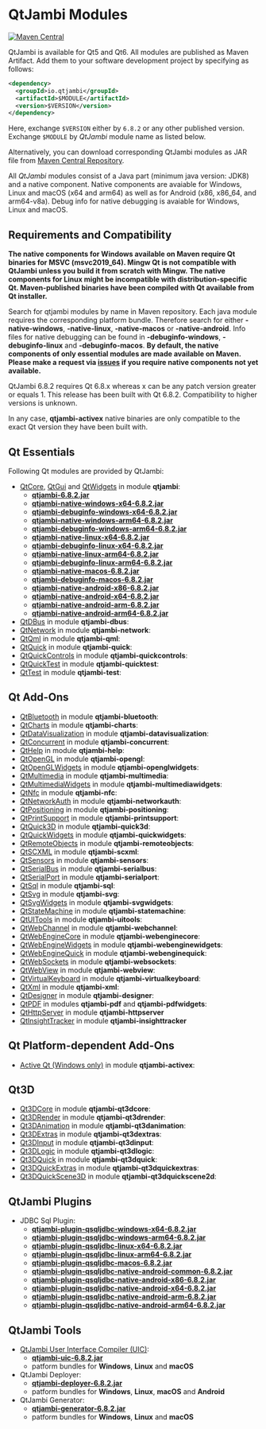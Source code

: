 # QtJambi Modules

[![Maven Central](https://maven-badges.herokuapp.com/maven-central/io.qtjambi/qtjambi/badge.svg)](https://search.maven.org/artifact/io.qtjambi/qtjambi)

QtJambi is available for Qt5 and Qt6. All modules are published as Maven Artifact. Add them to your software development project by specifying as follows:

```xml
<dependency>
  <groupId>io.qtjambi</groupId>
  <artifactId>$MODULE</artifactId>
  <version>$VERSION</version>
</dependency>
```
Here, exchange `$VERSION` either by `6.8.2` or any other published version. Exchange `$MODULE` by *QtJambi* module name as listed below.

Alternatively, you can download corresponding QtJambi modules as JAR file from [Maven Central Repository](https://search.maven.org/search?q=io.qtjambi).

All *QtJambi* modules consist of a Java part (minimum java version: JDK8) and a native component. 
Native components are avaiable for Windows, Linux and macOS (x64 and arm64) as well as for Android (x86, x86_64, and arm64-v8a). 
Debug info for native debugging is avaiable for Windows, Linux and macOS.

## Requirements and Compatibility

**The native components for Windows available on Maven require Qt binaries for MSVC (msvc2019_64). Mingw Qt is not compatible with QtJambi unless you build it from scratch with Mingw.**
**The native components for Linux might be incompatible with distribution-specific Qt. Maven-published binaries have been compiled with Qt available from Qt installer.**

Search for qtjambi modules by name in Maven repository. Each java module requires the corresponding platform bundle. Therefore search for either 
**<module>-native-windows**, **<module>-native-linux**, **<module>-native-macos** or **<module>-native-android**. 
Info files for native debugging can be found in **<module>-debuginfo-windows**, **<module>-debuginfo-linux** and **<module>-debuginfo-macos**.
**By default, the native components of only essential modules are made available on Maven. Please make a request via [issues](/../../issues) if you require native components not yet available.**

QtJambi 6.8.2 requires Qt 6.8.x whereas x can be any patch version greater or equals 1.
This release has been built with Qt 6.8.2. Compatibility to higher versions is unknown.

In any case, **qtjambi-activex** native binaries are only compatible to the exact Qt version they have been built with.

## Qt Essentials

Following Qt modules are provided by QtJambi:

* [QtCore](https://doc.qt.io/qt-6/qtcore-index.html), [QtGui](https://doc.qt.io/qt-6/qtgui-index.html) and [QtWidgets](https://doc.qt.io/qt-6/qtwidgets-index.html) in module **qtjambi**:
    * [**qtjambi-6.8.2.jar**](https://search.maven.org/artifact/io.qtjambi/qtjambi/6.8.2/jar)
    * [**qtjambi-native-windows-x64-6.8.2.jar**](https://search.maven.org/artifact/io.qtjambi/qtjambi-native-windows-x64/6.8.2/jar)
    * [**qtjambi-debuginfo-windows-x64-6.8.2.jar**](https://search.maven.org/artifact/io.qtjambi/qtjambi-debuginfo-windows-x64/6.8.2/jar)
    * [**qtjambi-native-windows-arm64-6.8.2.jar**](https://search.maven.org/artifact/io.qtjambi/qtjambi-native-windows-arm64/6.8.2/jar)
    * [**qtjambi-debuginfo-windows-arm64-6.8.2.jar**](https://search.maven.org/artifact/io.qtjambi/qtjambi-debuginfo-windows-arm64/6.8.2/jar)
    * [**qtjambi-native-linux-x64-6.8.2.jar**](https://search.maven.org/artifact/io.qtjambi/qtjambi-native-linux-x64/6.8.2/jar)
    * [**qtjambi-debuginfo-linux-x64-6.8.2.jar**](https://search.maven.org/artifact/io.qtjambi/qtjambi-debuginfo-linux-x64/6.8.2/jar)
    * [**qtjambi-native-linux-arm64-6.8.2.jar**](https://search.maven.org/artifact/io.qtjambi/qtjambi-native-linux-arm64/6.8.2/jar)
    * [**qtjambi-debuginfo-linux-arm64-6.8.2.jar**](https://search.maven.org/artifact/io.qtjambi/qtjambi-debuginfo-linux-arm64/6.8.2/jar)
    * [**qtjambi-native-macos-6.8.2.jar**](https://search.maven.org/artifact/io.qtjambi/qtjambi-native-macos/6.8.2/jar)
    * [**qtjambi-debuginfo-macos-6.8.2.jar**](https://search.maven.org/artifact/io.qtjambi/qtjambi-debuginfo-macos/6.8.2/jar)
    * [**qtjambi-native-android-x86-6.8.2.jar**](https://search.maven.org/artifact/io.qtjambi/qtjambi-native-android-x86/6.8.2/jar)
    * [**qtjambi-native-android-x64-6.8.2.jar**](https://search.maven.org/artifact/io.qtjambi/qtjambi-native-android-x64/6.8.2/jar)
    * [**qtjambi-native-android-arm-6.8.2.jar**](https://search.maven.org/artifact/io.qtjambi/qtjambi-native-android-arm/6.8.2/jar)
    * [**qtjambi-native-android-arm64-6.8.2.jar**](https://search.maven.org/artifact/io.qtjambi/qtjambi-native-android-arm64/6.8.2/jar)
* [QtDBus](https://doc.qt.io/qt-6/qtdbus-index.html) in module **qtjambi-dbus**:
* [QtNetwork](https://doc.qt.io/qt-6/qtnetwork-index.html) in module **qtjambi-network**:
* [QtQml](https://doc.qt.io/qt-6/qtqml-index.html) in module **qtjambi-qml**:
* [QtQuick](https://doc.qt.io/qt-6/qtquick-index.html) in module **qtjambi-quick**:
* [QtQuickControls](https://doc.qt.io/qt-6/qtquickcontrols-index.html) in module **qtjambi-quickcontrols**:
* [QtQuickTest](https://doc.qt.io/qt-6/qtquicktest-index.html) in module **qtjambi-quicktest**:
* [QtTest](https://doc.qt.io/qt-6/qttest-index.html) in module **qtjambi-test**:

## Qt Add-Ons

* [QtBluetooth](https://doc.qt.io/qt-6/qtbluetooth-index.html) in module **qtjambi-bluetooth**:
* [QtCharts](https://doc.qt.io/qt-6/qtcharts-index.html) in module **qtjambi-charts**:
* [QtDataVisualization](https://doc.qt.io/qt-6/qtdatavisualization-index.html) in module **qtjambi-datavisualization**:
* [QtConcurrent](https://doc.qt.io/qt-6/qtconcurrent-index.html) in module **qtjambi-concurrent**:
* [QtHelp](https://doc.qt.io/qt-6/qthelp-index.html) in module **qtjambi-help**:
* [QtOpenGL](https://doc.qt.io/qt-6/qtopengl-index.html) in module **qtjambi-opengl**:
* [QtOpenGLWidgets](https://doc.qt.io/qt-6/qtopenglwidgets-module.html) in module **qtjambi-openglwidgets**:
* [QtMultimedia](https://doc.qt.io/qt-6/qtmultimedia-index.html) in module **qtjambi-multimedia**:
* [QtMultimediaWidgets](https://doc.qt.io/qt-6/qtmultimedia-index.html) in module **qtjambi-multimediawidgets**:
* [QtNfc](https://doc.qt.io/qt-6/qtnfc-index.html) in module **qtjambi-nfc**:
* [QtNetworkAuth](https://doc.qt.io/qt-6/qtnetworkauth-index.html) in module **qtjambi-networkauth**:
* [QtPositioning](https://doc.qt.io/qt-6/qtpositioning-index.html) in module **qtjambi-positioning**:
* [QtPrintSupport](https://doc.qt.io/qt-6/qtprintsupport-index.html) in module **qtjambi-printsupport**:
* [QtQuick3D](https://doc.qt.io/qt-6/qtquick3d-index.html) in module **qtjambi-quick3d**:
* [QtQuickWidgets](https://doc.qt.io/qt-6/qtquickwidgets-module.html) in module **qtjambi-quickwidgets**:
* [QtRemoteObjects](https://doc.qt.io/qt-6/qtremoteobjects-module.html) in module **qtjambi-remoteobjects**:
* [QtSCXML](https://doc.qt.io/qt-6/qtscxml-index.html) in module **qtjambi-scxml**:
* [QtSensors](https://doc.qt.io/qt-6/qtsensors-index.html) in module **qtjambi-sensors**:
* [QtSerialBus](https://doc.qt.io/qt-6/qtserialbus-index.html) in module **qtjambi-serialbus**:
* [QtSerialPort](https://doc.qt.io/qt-6/qtserialport-index.html) in module **qtjambi-serialport**:
* [QtSql](https://doc.qt.io/qt-6/qtsql-index.html) in module **qtjambi-sql**:
* [QtSvg](https://doc.qt.io/qt-6/qtsvg-index.html) in module **qtjambi-svg**:
* [QtSvgWidgets](https://doc.qt.io/qt-6/qtsvg-index.html) in module **qtjambi-svgwidgets**:
* [QtStateMachine](https://doc.qt.io/qt-6/qtstatemachine-index.html) in module **qtjambi-statemachine**:
* [QtUITools](https://doc.qt.io/qt-6/qtuitools-index.html) in module **qtjambi-uitools**:
* [QtWebChannel](https://doc.qt.io/qt-6/qtwebchannel-index.html) in module **qtjambi-webchannel**:
* [QtWebEngineCore](https://doc.qt.io/qt-6/qtwebengine-index.html) in module **qtjambi-webenginecore**:
* [QtWebEngineWidgets](https://doc.qt.io/qt-6/qtwebengine-index.html) in module **qtjambi-webenginewidgets**:
* [QtWebEngineQuick](https://doc.qt.io/qt-6/qtwebengine-index.html) in module **qtjambi-webenginequick**:
* [QtWebSockets](https://doc.qt.io/qt-6/qtwebsockets-index.html) in module **qtjambi-websockets**:
* [QtWebView](https://doc.qt.io/qt-6/qtwebview-index.html) in module **qtjambi-webview**:
* [QtVirtualKeyboard](https://doc.qt.io/qt-6/qtvirtualkeyboard-index.html) in module **qtjambi-virtualkeyboard**:
* [QtXml](https://doc.qt.io/qt-6/qtxml-index.html) in module **qtjambi-xml**:
* [QtDesigner](https://doc.qt.io/qt-6/qtdesigner-manual.html) in module **qtjambi-designer**:
* [QtPDF](https://doc.qt.io/qt-6/qtpdf-index.html) in modules **qtjambi-pdf** and **qtjambi-pdfwidgets**:
* [QtHttpServer](https://doc.qt.io/qt-6/qthttpserver-index.html) in module **qtjambi-httpserver**
* [QtInsightTracker](https://doc.qt.io/qt-6/qtmodules.html) in module **qtjambi-insighttracker**

## Qt Platform-dependent Add-Ons

* [Active Qt (Windows only)](https://doc.qt.io/qt-6/activeqt-manual.html) in module **qtjambi-activex**:

## Qt3D

* [Qt3DCore](https://doc.qt.io/qt-6/qt3d-index.html) in module **qtjambi-qt3dcore**:
* [Qt3DRender](https://doc.qt.io/qt-6/qt3d-index.html) in module **qtjambi-qt3drender**:
* [Qt3DAnimation](https://doc.qt.io/qt-6/qt3d-index.html) in module **qtjambi-qt3danimation**:
* [Qt3DExtras](https://doc.qt.io/qt-6/qt3d-index.html) in module **qtjambi-qt3dextras**:
* [Qt3DInput](https://doc.qt.io/qt-6/qt3d-index.html) in module **qtjambi-qt3dinput**:
* [Qt3DLogic](https://doc.qt.io/qt-6/qt3d-index.html) in module **qtjambi-qt3dlogic**:
* [Qt3DQuick](https://doc.qt.io/qt-6/qt3d-index.html) in module **qtjambi-qt3dquick**:
* [Qt3DQuickExtras](https://doc.qt.io/qt-6/qt3d-index.html) in module **qtjambi-qt3dquickextras**:
* [Qt3DQuickScene3D](https://doc.qt.io/qt-6/qt3d-index.html) in module **qtjambi-qt3dquickscene2d**:

## QtJambi Plugins

* JDBC Sql Plugin:
    * [**qtjambi-plugin-qsqljdbc-windows-x64-6.8.2.jar**](https://search.maven.org/artifact/io.qtjambi/qtjambi-plugin-qsqljdbc-windows-x64/6.8.2/jar)
    * [**qtjambi-plugin-qsqljdbc-windows-arm64-6.8.2.jar**](https://search.maven.org/artifact/io.qtjambi/qtjambi-plugin-qsqljdbc-windows-arm64/6.8.2/jar)
    * [**qtjambi-plugin-qsqljdbc-linux-x64-6.8.2.jar**](https://search.maven.org/artifact/io.qtjambi/qtjambi-plugin-qsqljdbc-linux-x64/6.8.2/jar)
    * [**qtjambi-plugin-qsqljdbc-linux-arm64-6.8.2.jar**](https://search.maven.org/artifact/io.qtjambi/qtjambi-plugin-qsqljdbc-linux-arm64/6.8.2/jar)
    * [**qtjambi-plugin-qsqljdbc-macos-6.8.2.jar**](https://search.maven.org/artifact/io.qtjambi/qtjambi-plugin-qsqljdbc-macos/6.8.2/jar)
    * [**qtjambi-plugin-qsqljdbc-native-android-common-6.8.2.jar**](https://search.maven.org/artifact/io.qtjambi/qtjambi-plugin-qsqljdbc-native-android-common/6.8.2/jar)
    * [**qtjambi-plugin-qsqljdbc-native-android-x86-6.8.2.jar**](https://search.maven.org/artifact/io.qtjambi/qtjambi-plugin-qsqljdbc-native-android-x86/6.8.2/jar)
    * [**qtjambi-plugin-qsqljdbc-native-android-x64-6.8.2.jar**](https://search.maven.org/artifact/io.qtjambi/qtjambi-plugin-qsqljdbc-native-android-x64/6.8.2/jar)
    * [**qtjambi-plugin-qsqljdbc-native-android-arm-6.8.2.jar**](https://search.maven.org/artifact/io.qtjambi/qtjambi-plugin-qsqljdbc-native-android-arm/6.8.2/jar)
    * [**qtjambi-plugin-qsqljdbc-native-android-arm64-6.8.2.jar**](https://search.maven.org/artifact/io.qtjambi/qtjambi-plugin-qsqljdbc-native-android-arm64/6.8.2/jar)

## QtJambi Tools

* [QtJambi User Interface Compiler (UIC)](https://doc.qt.io/qt-6/designer-using-a-ui-file.html#compile-time-form-processing):
    * [**qtjambi-uic-6.8.2.jar**](https://search.maven.org/artifact/io.qtjambi/qtjambi-uic/6.8.2/jar)
    * patform bundles for **Windows**, **Linux** and **macOS**
* QtJambi Deployer:
    * [**qtjambi-deployer-6.8.2.jar**](https://search.maven.org/artifact/io.qtjambi/qtjambi-deployer/6.8.2/jar)
    * patform bundles for **Windows**, **Linux**, **macOS** and **Android**
* QtJambi Generator:
    * [**qtjambi-generator-6.8.2.jar**](https://search.maven.org/artifact/io.qtjambi/qtjambi-generator/6.8.2/jar)
    * patform bundles for **Windows**, **Linux** and **macOS**
